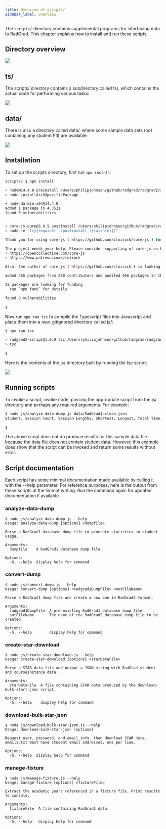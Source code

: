 ```yaml
---
title: Overview of scripts/
sidebar_label: Overview
---
```


The `scripts/` directory contains supplemental programs for interfacing data to RadGrad. This chapter explains how to install and run these scripts.

## Directory overview

<img src="/img/design/radgrad2/scripts.png" />

## ts/

The scripts/ directory contains a subdirectory called ts/, which contains the actual code for performing various tasks:

<img src="/img/design/radgrad2/scripts-ts.png" />

## data/

There is also a directory called data/, where some sample data sets (not containing any student PII) are available:

<img src="/img/design/radgrad2/scripts-data.png" />


## Installation

To set up the scripts directory, first run `npm install`:

```sh
scripts/ $ npm install

> node@14.4.0 preinstall /Users/philipjohnson/github/radgrad/radgrad2/scripts/node_modules/node
> node installArchSpecificPackage

+ node-darwin-x64@14.4.0
added 1 package in 4.352s
found 0 vulnerabilities


> core-js-pure@3.6.5 postinstall /Users/philipjohnson/github/radgrad/radgrad2/scripts/node_modules/core-js-pure
> node -e "try{require('./postinstall')}catch(e){}"

Thank you for using core-js ( https://github.com/zloirock/core-js ) for polyfilling JavaScript standard library!

The project needs your help! Please consider supporting of core-js on Open Collective or Patreon:
> https://opencollective.com/core-js
> https://www.patreon.com/zloirock

Also, the author of core-js ( https://github.com/zloirock ) is looking for a good job -)

added 465 packages from 280 contributors and audited 466 packages in 10.75s

38 packages are looking for funding
  run `npm fund` for details

found 0 vulnerabilities

$
```

Now run `npm run tsc` to compile the Typescript files into Javascript and place them into a new, gitignored directory called js/:

```sh
$ npm run tsc

> radgrad2-scrips@1.0.0 tsc /Users/philipjohnson/github/radgrad/radgrad2/scripts
> tsc

$
```

Here is the contents of the js/ directory built by running the tsc script:

<img src="/img/design/radgrad2/scripts-js.png" />


## Running scripts

To invoke a script, invoke node, passing the appropriate script from the js/ directory and perhaps any required arguments.  For example:

```sh
$ node js/analyze-data-dump.js data/RadGrad1-clean.json
Student, Session Count, Session Lengths, Shortest, Longest, Total Time, Average

$
```

The above script does not do produce results for this sample data file because the data file does not contain student data. However, this example does show that the script can be invoked and return some results without error.

## Script documentation

Each script has some minimal documentation made available by calling it with the --help parameter. For reference purposes, here is the output from these scripts at the time of writing. Run the command again for updated documentation if available.

### analyze-data-dump

```
$ node js/analyze-data-dump.js --help
Usage: analyze-data-dump [options] <dumpfile>

Parse a RadGrad1 database dump file to generate statistics on student usage.

Arguments:
  dumpfile    A RadGrad1 database dump file

Options:
  -h, --help  display help for command
```

### convert-dump

```
$ node js/convert-dump.js --help
Usage: convert-dump [options] <radgrad1DumpFile> <outFileName>

Parse a RadGrad1 dump file and create a new one in RadGrad2 format.

Arguments:
  radgrad1DumpFile  A pre-existing RadGrad1 database dump file
  outFileName       The name of the RadGrad2 database dump file to be created

Options:
  -h, --help        display help for command
```

### create-star-download

```
$ node js/create-star-download.js --help
Usage: create-star-download [options] <starDataFile>

Parse a STAR data file and output a JSON string with RadGrad student and courseInstance data.

Arguments:
  starDataFile  A file containing STAR data produced by the download-bulk-start-json script.

Options:
  -h, --help    display help for command
```

### download-bulk-star-json

```
$ node js/download-bulk-star-json.js --help
Usage: download-bulk-star-json [options]

Request user, password, and email info, then download STAR data. emails.txt must have student email addresses, one per line.

Options:
  -h, --help  display help for command
```

### manage-fixture

```
$ node js/manage-fixture.js --help
Usage: manage-fixture [options] <fixtureFile>

Extract the academic years referenced in a fixture file. Print results to console.

Arguments:
  fixtureFile  A file containing RadGrad1 data.

Options:
  -h, --help   display help for command
```





